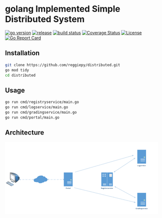 # golang Implemented Simple Distributed System

[comment]: <> "[![Build Status]&#40;https://travis-ci.org/reggiepy/distributed.svg?branch=master&#41;]&#40;https://travis-ci.org/reggiepy/distributed&#41;"

[comment]: <> "[![Coverage Status]&#40;https://coveralls.io/repos/github/reggiepy/distributed/badge.svg?branch=master&#41;]&#40;https://coveralls.io/github/reggiepy/distributed?branch=master&#41;"

[comment]: <> ([![go version]&#40;https://img.shields.io/badge/go-1.16-success.svg?style=flat&#41;]&#40;&#41;)

[![go version](https://img.shields.io/github/go-mod/go-version/reggiepy/distributed/master?color=success&filename=go.mod&style=flat)]()
[![release](https://img.shields.io/github/v/tag/reggiepy/distributed?color=success&label=release)]()
[![build status](https://img.shields.io/badge/build-pass-success.svg?style=flat)]()
[![Coverage Status](https://img.shields.io/badge/coverage-80%25-success.svg?style=flat)]()
[![License](https://img.shields.io/badge/license-GNU%203.0-success.svg?style=flat)]()
[![Go Report Card](https://goreportcard.com/badge/github.com/reggiepy/distributed)](https://goreportcard.com/report/github.com/reggiepy/distributed)

## Installation

```bash
git clone https://github.com/reggiepy/distributed.git
go mod tidy
cd distributed
```

## Usage

```bash
go run cmd/registryservice/main.go
go run cmd/logservice/main.go
go run cmd/gradingservice/main.go
go run cmd/portal/main.go
```

## Architecture

![image-20220328155409148](README.assets/image-20220328155409148.png)